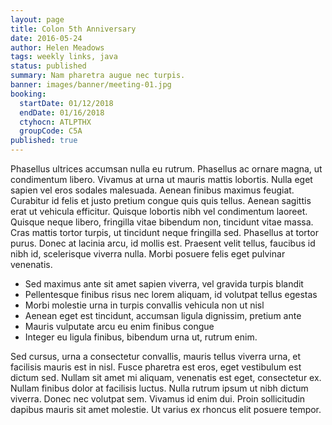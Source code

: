 ```yaml
---
layout: page
title: Colon 5th Anniversary
date: 2016-05-24
author: Helen Meadows
tags: weekly links, java
status: published
summary: Nam pharetra augue nec turpis.
banner: images/banner/meeting-01.jpg
booking:
  startDate: 01/12/2018
  endDate: 01/16/2018
  ctyhocn: ATLPTHX
  groupCode: C5A
published: true
---
```

Phasellus ultrices accumsan nulla eu rutrum. Phasellus ac ornare magna, ut condimentum libero. Vivamus at urna ut mauris mattis lobortis. Nulla eget sapien vel eros sodales malesuada. Aenean finibus maximus feugiat. Curabitur id felis et justo pretium congue quis quis tellus. Aenean sagittis erat ut vehicula efficitur. Quisque lobortis nibh vel condimentum laoreet. Quisque neque libero, fringilla vitae bibendum non, tincidunt vitae massa. Cras mattis tortor turpis, ut tincidunt neque fringilla sed. Phasellus at tortor purus. Donec at lacinia arcu, id mollis est. Praesent velit tellus, faucibus id nibh id, scelerisque viverra nulla. Morbi posuere felis eget pulvinar venenatis.

* Sed maximus ante sit amet sapien viverra, vel gravida turpis blandit
* Pellentesque finibus risus nec lorem aliquam, id volutpat tellus egestas
* Morbi molestie urna in turpis convallis vehicula non ut nisl
* Aenean eget est tincidunt, accumsan ligula dignissim, pretium ante
* Mauris vulputate arcu eu enim finibus congue
* Integer eu ligula finibus, bibendum urna ut, rutrum enim.

Sed cursus, urna a consectetur convallis, mauris tellus viverra urna, et facilisis mauris est in nisl. Fusce pharetra est eros, eget vestibulum est dictum sed. Nullam sit amet mi aliquam, venenatis est eget, consectetur ex. Nullam finibus dolor at facilisis luctus. Nulla rutrum ipsum ut nibh dictum viverra. Donec nec volutpat sem. Vivamus id enim dui. Proin sollicitudin dapibus mauris sit amet molestie. Ut varius ex rhoncus elit posuere tempor.
